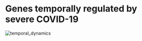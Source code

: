 # Genes temporally regulated by severe COVID-19

![temporal_dynamics](https://github.com/kuanrongchan/temporal_severe_covid/assets/91276553/34b37ecb-68b6-4da2-b5c8-8aabd17e83ef)
